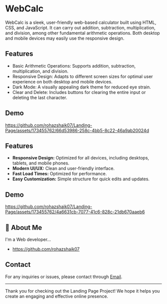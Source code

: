 
# WebCalc

WebCalc is a sleek, user-friendly web-based calculator built using HTML, CSS, and JavaScript. It can carry out addition, subtraction, multiplication, and division, among other fundamental arithmetic operations. Both desktop and mobile devices may easily use the responsive design.


## Features

- Basic Arithmetic Operations: Supports addition, subtraction, multiplication, and division.
- Responsive Design: Adapts to different screen sizes for optimal user experience on both desktop and mobile devices.
- Dark Mode: A visually appealing dark theme for reduced eye strain.
- Clear and Delete: Includes buttons for clearing the entire input or deleting the last character.


## Demo


https://github.com/rohazshaik07/Landing-Page/assets/173455762/66d53986-258c-4bb5-8c22-46a9ab20024d




## Features

- **Responsive Design:** Optimized for all devices, including desktops, tablets, and mobile phones.
- **Modern UI/UX:** Clean and user-friendly interface.
- **Fast Load Times:** Optimized for performance.
- **Easy Customization:** Simple structure for quick edits and updates.
## Demo

https://github.com/rohazshaik07/Landing-Page/assets/173455762/4a6631cb-7077-41c6-828c-21db670aaeb6


## 🚀 About Me
I'm a Web developer...

- https://github.com/rohazshaik07

## Contact

For any inquiries or issues, please contact through [Email](shaikrohaz@gmail.com).

---

Thank you for checking out the Landing Page Project! We hope it helps you create an engaging and effective online presence.
